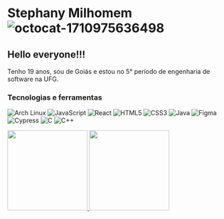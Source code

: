 # Stephany Milhomem ![octocat-1710975636498](https://github.com/user-attachments/assets/9913bea9-4e49-46bc-a127-3b4abf3a5517)

## Hello everyone!!!

Tenho 19 anos, sou de Goiás e estou no 5° período de engenharia de software na UFG.

### Tecnologias e ferramentas

![Arch Linux](https://cdn.jsdelivr.net/gh/devicons/devicon@latest/icons/archlinux/archlinux-original.svg)
![JavaScript](https://cdn.jsdelivr.net/gh/devicons/devicon@latest/icons/javascript/javascript-plain.svg)
![React](https://cdn.jsdelivr.net/gh/devicons/devicon@latest/icons/react/react-original.svg)
![HTML5](https://cdn.jsdelivr.net/gh/devicons/devicon@latest/icons/html5/html5-original.svg)
![CSS3](https://cdn.jsdelivr.net/gh/devicons/devicon@latest/icons/css3/css3-original.svg)
![Java](https://cdn.jsdelivr.net/gh/devicons/devicon@latest/icons/java/java-original.svg)
![Figma](https://cdn.jsdelivr.net/gh/devicons/devicon@latest/icons/figma/figma-original.svg)
![Cypress](https://cdn.jsdelivr.net/gh/devicons/devicon@latest/icons/cypressio/cypressio-original.svg)
![C](https://cdn.jsdelivr.net/gh/devicons/devicon@latest/icons/c/c-original.svg)
![C++](https://cdn.jsdelivr.net/gh/devicons/devicon@latest/icons/cplusplus/cplusplus-original.svg)

<div>
<a href="https://github.com/StephanyMil">
<img loading="lazy" height="180em" src="https://github-readme-stats.vercel.app/api/top-langs/?username=StepanyMil&layout=compact&langs_count=7&theme=dracula"/>
<img loading="lazy" height="180em" src="https://github-readme-stats.vercel.app/api?username=StephanyMil&show_icons=true&theme=dracula&include_all_commits=true&count_private=true"/>
</div>
